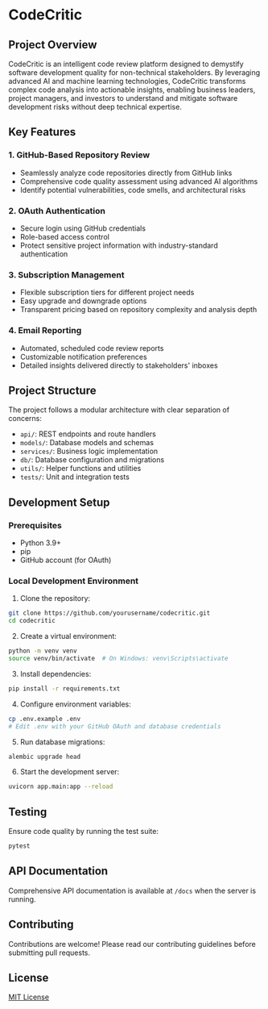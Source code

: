 # CodeCritic

## Project Overview

CodeCritic is an intelligent code review platform designed to demystify software development quality for non-technical stakeholders. By leveraging advanced AI and machine learning technologies, CodeCritic transforms complex code analysis into actionable insights, enabling business leaders, project managers, and investors to understand and mitigate software development risks without deep technical expertise.

## Key Features

### 1. GitHub-Based Repository Review
- Seamlessly analyze code repositories directly from GitHub links
- Comprehensive code quality assessment using advanced AI algorithms
- Identify potential vulnerabilities, code smells, and architectural risks

### 2. OAuth Authentication
- Secure login using GitHub credentials
- Role-based access control
- Protect sensitive project information with industry-standard authentication

### 3. Subscription Management
- Flexible subscription tiers for different project needs
- Easy upgrade and downgrade options
- Transparent pricing based on repository complexity and analysis depth

### 4. Email Reporting
- Automated, scheduled code review reports
- Customizable notification preferences
- Detailed insights delivered directly to stakeholders' inboxes

## Project Structure

The project follows a modular architecture with clear separation of concerns:
- `api/`: REST endpoints and route handlers
- `models/`: Database models and schemas
- `services/`: Business logic implementation
- `db/`: Database configuration and migrations
- `utils/`: Helper functions and utilities
- `tests/`: Unit and integration tests

## Development Setup

### Prerequisites
- Python 3.9+
- pip
- GitHub account (for OAuth)

### Local Development Environment

1. Clone the repository:
```bash
git clone https://github.com/yourusername/codecritic.git
cd codecritic
```

2. Create a virtual environment:
```bash
python -m venv venv
source venv/bin/activate  # On Windows: venv\Scripts\activate
```

3. Install dependencies:
```bash
pip install -r requirements.txt
```

4. Configure environment variables:
```bash
cp .env.example .env
# Edit .env with your GitHub OAuth and database credentials
```

5. Run database migrations:
```bash
alembic upgrade head
```

6. Start the development server:
```bash
uvicorn app.main:app --reload
```

## Testing

Ensure code quality by running the test suite:
```bash
pytest
```

## API Documentation

Comprehensive API documentation is available at `/docs` when the server is running.

## Contributing

Contributions are welcome! Please read our contributing guidelines before submitting pull requests.

## License

[MIT License](LICENSE)
